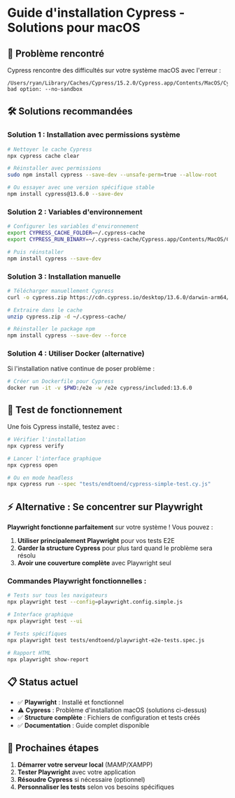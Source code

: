 # Guide d'installation Cypress - Solutions pour macOS

## 🚨 Problème rencontré

Cypress rencontre des difficultés sur votre système macOS avec l'erreur :
```
/Users/ryan/Library/Caches/Cypress/15.2.0/Cypress.app/Contents/MacOS/Cypress: bad option: --no-sandbox
```

## 🛠️ Solutions recommandées

### Solution 1 : Installation avec permissions système

```bash
# Nettoyer le cache Cypress
npx cypress cache clear

# Réinstaller avec permissions
sudo npm install cypress --save-dev --unsafe-perm=true --allow-root

# Ou essayer avec une version spécifique stable
npm install cypress@13.6.0 --save-dev
```

### Solution 2 : Variables d'environnement

```bash
# Configurer les variables d'environnement
export CYPRESS_CACHE_FOLDER=~/.cypress-cache
export CYPRESS_RUN_BINARY=~/.cypress-cache/Cypress.app/Contents/MacOS/Cypress

# Puis réinstaller
npm install cypress --save-dev
```

### Solution 3 : Installation manuelle

```bash
# Télécharger manuellement Cypress
curl -o cypress.zip https://cdn.cypress.io/desktop/13.6.0/darwin-arm64/cypress.zip

# Extraire dans le cache
unzip cypress.zip -d ~/.cypress-cache/

# Réinstaller le package npm
npm install cypress --save-dev --force
```

### Solution 4 : Utiliser Docker (alternative)

Si l'installation native continue de poser problème :

```bash
# Créer un Dockerfile pour Cypress
docker run -it -v $PWD:/e2e -w /e2e cypress/included:13.6.0
```

## 🎯 Test de fonctionnement

Une fois Cypress installé, testez avec :

```bash
# Vérifier l'installation
npx cypress verify

# Lancer l'interface graphique
npx cypress open

# Ou en mode headless
npx cypress run --spec "tests/endtoend/cypress-simple-test.cy.js"
```

## ⚡ Alternative : Se concentrer sur Playwright

**Playwright fonctionne parfaitement** sur votre système ! Vous pouvez :

1. **Utiliser principalement Playwright** pour vos tests E2E
2. **Garder la structure Cypress** pour plus tard quand le problème sera résolu
3. **Avoir une couverture complète** avec Playwright seul

### Commandes Playwright fonctionnelles :

```bash
# Tests sur tous les navigateurs
npx playwright test --config=playwright.config.simple.js

# Interface graphique
npx playwright test --ui

# Tests spécifiques
npx playwright test tests/endtoend/playwright-e2e-tests.spec.js

# Rapport HTML
npx playwright show-report
```

## 📋 Status actuel

- ✅ **Playwright** : Installé et fonctionnel
- ⚠️ **Cypress** : Problème d'installation macOS (solutions ci-dessus)
- ✅ **Structure complète** : Fichiers de configuration et tests créés
- ✅ **Documentation** : Guide complet disponible

## 🚀 Prochaines étapes

1. **Démarrer votre serveur local** (MAMP/XAMPP)
2. **Tester Playwright** avec votre application
3. **Résoudre Cypress** si nécessaire (optionnel)
4. **Personnaliser les tests** selon vos besoins spécifiques
